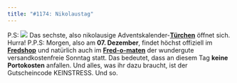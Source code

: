 ```yaml
---
title: "#1174: Nikolaustag"
---
```


P.S:
<a href="http://www.fonflatter.de/advent08"><img src="http://www.fonflatter.de/adv08/kaefer.jpg"></a>
Das sechste, also nikolausige Adventskalender-<a href="http://www.fonflatter.de/advent08"><strong>Türchen</strong></a> öffnet sich. Hurra!
P.P.S:
Morgen, also am <strong>07. Dezember</strong>, findet höchst offiziell im <a href="http://fredshop.spreadshirt.net/de/DE/Shop"><strong>Fredshop</strong></a> und natürlich auch im <a href="http://fred-o-mat.spreadshirt.net/de/DE/Shop"><strong>Fred-o-maten</strong></a> der wundergute versandkostenfreie Sonntag statt.
Das bedeutet, dass an diesem Tag <strong>keine Portokosten</strong> anfallen. Und alles, was ihr dazu braucht, ist der Gutscheincode KEINSTRESS.
Und so.

